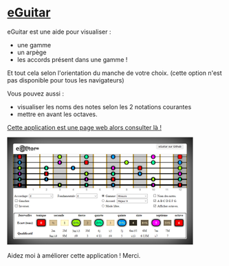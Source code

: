 # [eGuitar](http://raphpell.github.io/eGuitar/)

eGuitar est une aide pour visualiser :
- une gamme
- un arpège
- les accords présent dans une gamme !

Et tout cela selon l'orientation du manche de votre choix.
(cette option n'est pas disponible pour tous les navigateurs)

Vous pouvez aussi  :
- visualiser les noms des notes selon les 2 notations courantes
- mettre en avant les octaves.

[Cette application est une page web alors consulter là !](http://raphpell.github.io/eGuitar/)

[![Preview](https://github.com/raphpell/eGuitar/raw/gh-pages/preview.png "allez y !")](http://raphpell.github.io/eGuitar/)

Aidez moi à améliorer cette application ! Merci.
